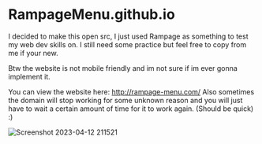 # RampageMenu.github.io

I decided to make this open src, I just used Rampage as something to test my web dev skills on. I still need some practice but feel free to copy from me if your new.

Btw the website is not mobile friendly and im not sure if im ever gonna implement it.

You can view the website here: http://rampage-menu.com/ Also sometimes the domain will stop working for some unknown reason and you will just have to wait a certain amount of time for it to work again. (Should be quick)
:)

![Screenshot 2023-04-12 211521](https://user-images.githubusercontent.com/125640650/231620349-533ee86a-5f75-456f-8395-1e35aabd2436.png)
